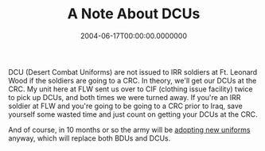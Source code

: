 ﻿---
title: A Note About DCUs
date: "2004-06-17T00:00:00.0000000"
featuredImage: img/a-note-about-dcus-featured.png
---

DCU (Desert Combat Uniforms) are not issued to IRR soldiers at Ft. Leonard Wood if the soldiers are going to a CRC. In theory, we'll get our DCUs at the CRC. My unit here at FLW sent us over to CIF (clothing issue facility) twice to pick up DCUs, and both times we were turned away. If you're an IRR soldier at FLW and you're going to be going to a CRC prior to Iraq, save yourself some wasted time and just count on getting your DCUs at the CRC.

And of course, in 10 months or so the army will be [adopting new uniforms](http://www.cnn.com/2004/US/06/14/army.new.uniform.ap) anyway, which will replace both BDUs and DCUs.

